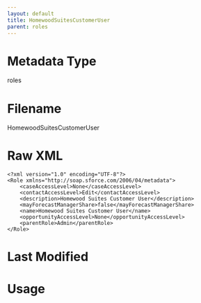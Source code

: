 ```yaml
---
layout: default
title: HomewoodSuitesCustomerUser
parent: roles
---
```

# Metadata Type
roles


# Filename 
HomewoodSuitesCustomerUser


# Raw XML
```
<?xml version="1.0" encoding="UTF-8"?>
<Role xmlns="http://soap.sforce.com/2006/04/metadata">
    <caseAccessLevel>None</caseAccessLevel>
    <contactAccessLevel>Edit</contactAccessLevel>
    <description>Homewood Suites Customer User</description>
    <mayForecastManagerShare>false</mayForecastManagerShare>
    <name>Homewood Suites Customer User</name>
    <opportunityAccessLevel>None</opportunityAccessLevel>
    <parentRole>Admin</parentRole>
</Role>
```


# Last Modified


# Usage
